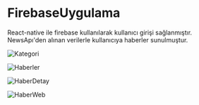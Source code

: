 # FirebaseUygulama
React-native ile firebase kullanılarak kullanıcı girişi sağlanmıştır. NewsApı'den alınan verilerle kullanıcıya haberler sunulmuştur.

![Kategori](https://user-images.githubusercontent.com/26281251/70373828-018c8400-18fd-11ea-9bd4-a9fd84a90158.PNG)

![Haberler](https://user-images.githubusercontent.com/26281251/70373835-149f5400-18fd-11ea-9ea2-2caa0b497bb1.PNG)

![HaberDetay](https://user-images.githubusercontent.com/26281251/70373840-1f59e900-18fd-11ea-948f-baa114c2d0e2.PNG)

![HaberWeb](https://user-images.githubusercontent.com/26281251/70373841-2123ac80-18fd-11ea-88bf-d4bdf74fad28.PNG)

